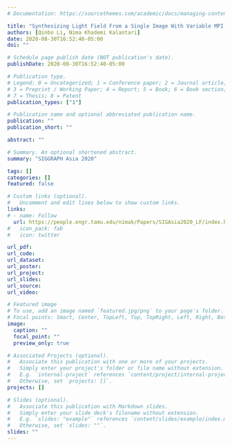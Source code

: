 ```yaml
---
# Documentation: https://sourcethemes.com/academic/docs/managing-content/

title: "Synthesizing Light Field From a Single Image With Variable MPI and Two Network Fusion"
authors: [Qinbo Li, Nima Khademi Kalantari]
date: 2020-08-30T16:52:40-05:00
doi: ""

# Schedule page publish date (NOT publication's date).
publishDate: 2020-08-30T16:52:40-05:00

# Publication type.
# Legend: 0 = Uncategorized; 1 = Conference paper; 2 = Journal article;
# 3 = Preprint / Working Paper; 4 = Report; 5 = Book; 6 = Book section;
# 7 = Thesis; 8 = Patent
publication_types: ["1"]

# Publication name and optional abbreviated publication name.
publication: ""
publication_short: ""

abstract: ""

# Summary. An optional shortened abstract.
summary: "SIGGRAPH Asia 2020"

tags: []
categories: []
featured: false

# Custom links (optional).
#   Uncomment and edit lines below to show custom links.
links:
# - name: Follow
  url: https://people.engr.tamu.edu/nimak/Papers/SIGAsia2020_LF/index.html
#   icon_pack: fab
#   icon: twitter

url_pdf:
url_code:
url_dataset:
url_poster:
url_project:
url_slides:
url_source:
url_video:

# Featured image
# To use, add an image named `featured.jpg/png` to your page's folder. 
# Focal points: Smart, Center, TopLeft, Top, TopRight, Left, Right, BottomLeft, Bottom, BottomRight.
image:
  caption: ""
  focal_point: ""
  preview_only: true

# Associated Projects (optional).
#   Associate this publication with one or more of your projects.
#   Simply enter your project's folder or file name without extension.
#   E.g. `internal-project` references `content/project/internal-project/index.md`.
#   Otherwise, set `projects: []`.
projects: []

# Slides (optional).
#   Associate this publication with Markdown slides.
#   Simply enter your slide deck's filename without extension.
#   E.g. `slides: "example"` references `content/slides/example/index.md`.
#   Otherwise, set `slides: ""`.
slides: ""
---
```

